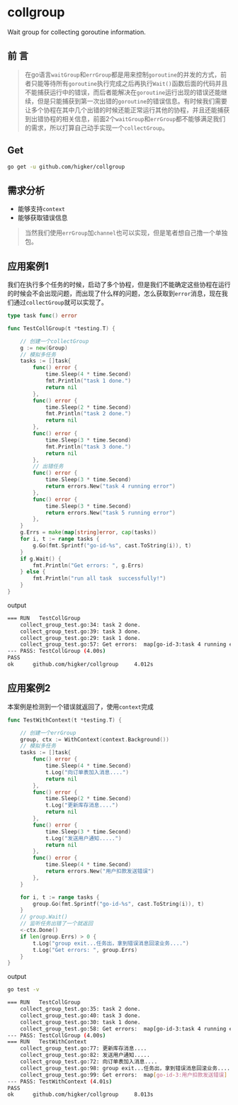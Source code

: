 # collgroup
Wait group for collecting goroutine information.

## 前 言

>在go语言`waitGroup`和`errGroup`都是用来控制`goroutine`的并发的方式，前者只能等待所有`goroutine`执行完成之后再执行`Wait()`函数后面的代码并且不能捕获运行中的错误，而后者能解决在`goroutine`运行出现的错误还能继续，但是只能捕获到第一次出错的`goroutine`的错误信息。有时候我们需要让多个协程在其中几个出错的时候还能正常运行其他的协程，并且还能捕获到出错协程的相关信息，前面2个`waitGroup`和`errGroup`都不能够满足我们的需求，所以打算自己动手实现一个`collectGroup`。

## Get
```bash
go get -u github.com/higker/collgroup
```

## 需求分析

- 能够支持`context`
- 能够获取错误信息

> 当然我们使用`errGroup`加`channel`也可以实现，但是笔者想自己撸一个单独包。



## 应用案例1
我们在执行多个任务的时候，启动了多个协程，但是我们不能确定这些协程在运行的时候会不会出现问题，而出现了什么样的问题，怎么获取到`error`消息，现在我们通过`collectGroup`就可以实现了。

```go
type task func() error

func TestCollGroup(t *testing.T) {

	// 创建一个collectGroup
	g := new(Group)
	// 模拟多任务
	tasks := []task{
		func() error {
			time.Sleep(4 * time.Second)
			fmt.Println("task 1 done.")
			return nil
		},
		func() error {
			time.Sleep(2 * time.Second)
			fmt.Println("task 2 done.")
			return nil
		},
		func() error {
			time.Sleep(3 * time.Second)
			fmt.Println("task 3 done.")
			return nil
		},
		// 出错任务
		func() error {
			time.Sleep(3 * time.Second)
			return errors.New("task 4 running error")
		},
		func() error {
			time.Sleep(3 * time.Second)
			return errors.New("task 5 running error")
		},
	}
	g.Errs = make(map[string]error, cap(tasks))
	for i, t := range tasks {
		g.Go(fmt.Sprintf("go-id-%s", cast.ToString(i)), t)
	}
	if g.Wait() {
		fmt.Println("Get errors: ", g.Errs)
	} else {
		fmt.Println("run all task  successfully!")
	}
}
```

output

```bash
=== RUN   TestCollGroup
    collect_group_test.go:34: task 2 done.
    collect_group_test.go:39: task 3 done.
    collect_group_test.go:29: task 1 done.
    collect_group_test.go:57: Get errors:  map[go-id-3:task 4 running error go-id-4:task 5 running error]
--- PASS: TestCollGroup (4.00s)
PASS
ok      github.com/higker/collgroup     4.012s
```

## 应用案例2
本案例是检测到一个错误就返回了，使用`context`完成
```go
func TestWithContext(t *testing.T) {

	// 创建一个errGroup
	group, ctx := WithContext(context.Background())
	// 模拟多任务
	tasks := []task{
		func() error {
			time.Sleep(4 * time.Second)
			t.Log("向订单表加入消息....")
			return nil
		},
		func() error {
			time.Sleep(2 * time.Second)
			t.Log("更新库存消息....")
			return nil
		},
		func() error {
			time.Sleep(3 * time.Second)
			t.Log("发送用户通知.....")
			return nil
		},
		func() error {
			time.Sleep(4 * time.Second)
			return errors.New("用户扣款发送错误")
		},
	}

	for i, t := range tasks {
		group.Go(fmt.Sprintf("go-id-%s", cast.ToString(i)), t)
	}
	// group.Wait()
	// 监听任务出错了一个就返回
	<-ctx.Done()
	if len(group.Errs) > 0 {
		t.Log("group exit...任务出，拿到错误消息回滚业务....")
		t.Log("Get errors: ", group.Errs)
	}
}

```

output

```bash
go test -v

=== RUN   TestCollGroup
    collect_group_test.go:35: task 2 done.
    collect_group_test.go:40: task 3 done.
    collect_group_test.go:30: task 1 done.
    collect_group_test.go:58: Get errors:  map[go-id-3:task 4 running error go-id-4:task 5 running error]
--- PASS: TestCollGroup (4.00s)
=== RUN   TestWithContext
    collect_group_test.go:77: 更新库存消息....
    collect_group_test.go:82: 发送用户通知.....
    collect_group_test.go:72: 向订单表加入消息....
    collect_group_test.go:98: group exit...任务出，拿到错误消息回滚业务....
    collect_group_test.go:99: Get errors:  map[go-id-3:用户扣款发送错误]
--- PASS: TestWithContext (4.01s)
PASS
ok      github.com/higker/collgroup     8.013s
```
